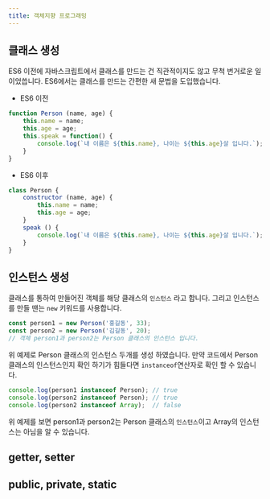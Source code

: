 ```yaml
---
title: 객체지향 프로그래밍
---
```


## 클래스 생성
ES6 이전에 자바스크립트에서 클래스를 만드는 건 직관적이지도 않고 무척 번거로운 일이었씁니다. ES6에서는 클래스를 만드는 간편한 새 문법을 도입했습니다.

- ES6 이전
```javascript
function Person (name, age) {
    this.name = name;
    this.age = age;
    this.speak = function() {
        console.log(`내 이름은 ${this.name}, 나이는 ${this.age}살 입니다.`);
    }
}
```
- ES6 이후
```javascript
class Person {
    constructor (name, age) {
        this.name = name;
        this.age = age;
    }
    speak () {
        console.log(`내 이름은 ${this.name}, 나이는 ${this.age}살 입니다.`);
    }
}
```

## 인스턴스 생성
클래스를 통하여 만들어진 객체를 해당 클래스의 `인스턴스` 라고 합니다.
그리고 인스턴스를 만들 땐는 `new` 키워드를 사용합니다.
```javascript
const person1 = new Person('홍길동', 33);
const person2 = new Person('김길동', 20);
// 객체 person1과 person2는 Person 클래스의 인스턴스 입니다.
```
위 예제로 Person 클래스의 인스턴스 두개를 생성 하였습니다. 만약 코드에서 Person 클래스의 인스턴스인지 확인 하기가 힘들다면 `instanceof`연산자로 확인 할 수 있습니다.
```javascript
console.log(person1 instanceof Person); // true
console.log(person2 instanceof Person); // true
console.log(person2 instanceof Array);  // false
```
위 예제를 보면 person1과 person2는 Person 클래스의 `인스턴스`이고 Array의 인스턴스는 아님을 알 수 있습니다.

## getter, setter

## public, private, static